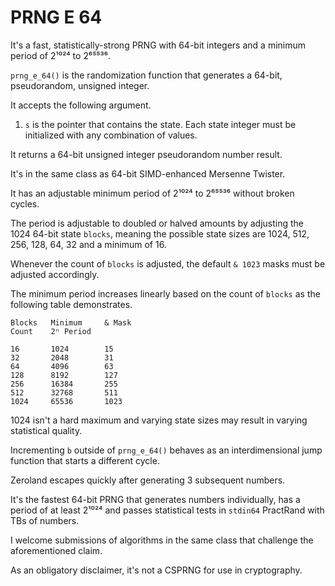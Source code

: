 # PRNG E 64

It's a fast, statistically-strong PRNG with 64-bit integers and a minimum period of 2¹⁰²⁴ to 2⁶⁵⁵³⁶.

`prng_e_64()` is the randomization function that generates a 64-bit, pseudorandom, unsigned integer.

It accepts the following argument.

1. `s` is the pointer that contains the state. Each state integer must be initialized with any combination of values.

It returns a 64-bit unsigned integer pseudorandom number result.

It's in the same class as 64-bit SIMD-enhanced Mersenne Twister.

It has an adjustable minimum period of 2¹⁰²⁴ to 2⁶⁵⁵³⁶ without broken cycles.

The period is adjustable to doubled or halved amounts by adjusting the 1024 64-bit state `blocks`, meaning the possible state sizes are 1024, 512, 256, 128, 64, 32 and a minimum of 16.

Whenever the count of `blocks` is adjusted, the default `& 1023` masks must be adjusted accordingly.

The minimum period increases linearly based on the count of `blocks` as the following table demonstrates.

```
Blocks   Minimum     & Mask
Count    2ⁿ Period

16       1024        15
32       2048        31
64       4096        63
128      8192        127
256      16384       255
512      32768       511
1024     65536       1023
```

1024 isn't a hard maximum and varying state sizes may result in varying statistical quality.

Incrementing `b` outside of `prng_e_64()` behaves as an interdimensional jump function that starts a different cycle.

Zeroland escapes quickly after generating 3 subsequent numbers.

It's the fastest 64-bit PRNG that generates numbers individually, has a period of at least 2¹⁰²⁴ and passes statistical tests in `stdin64` PractRand with TBs of numbers.

I welcome submissions of algorithms in the same class that challenge the aforementioned claim.

As an obligatory disclaimer, it's not a CSPRNG for use in cryptography.

